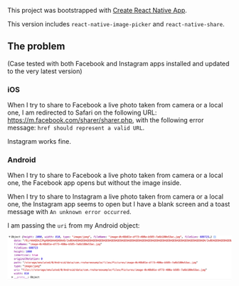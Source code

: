 This project was bootstrapped with [Create React Native App](https://github.com/react-community/create-react-native-app).

This version includes `react-native-image-picker` and `react-native-share`.



## The problem
(Case tested with both Facebook and Instagram apps installed and updated to the very latest version)

### iOS
When I try to share to Facebook a live photo taken from camera or a local one, I am redirected to Safari on the following URL: https://m.facebook.com/sharer/sharer.php, with the following error message: `href should represent a valid URL`.

Instagram works fine.


### Android
When I try to share to Facebook a live photo taken from camera or a local one, the Facebook app opens but without the image inside.

When I try to share to Instagram a live photo taken from camera or a local one, the Instagram app seems to open but I have a blank screen and a toast message with `An unknown error occurred`.

I am passing the `uri` from my Android object:

![Screenshot](https://github.com/IronTony/RNShareExample/blob/master/Screen%20Shot%202018-09-08%20at%2010.04.24.png)
